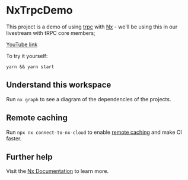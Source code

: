 # NxTrpcDemo

This project is a demo of using [trpc](https://trpc.io) with [Nx](https://nx.dev) - we'll be using this in our livestream with tRPC core members;

[YouTube link](https://www.youtube.com/watch?v=W-9cwIn-YSM)

To try it yourself:

```terminal
yarn && yarn start
```

## Understand this workspace

Run `nx graph` to see a diagram of the dependencies of the projects.

## Remote caching

Run `npx nx connect-to-nx-cloud` to enable [remote caching](https://nx.app) and make CI faster.

## Further help

Visit the [Nx Documentation](https://nx.dev) to learn more.
